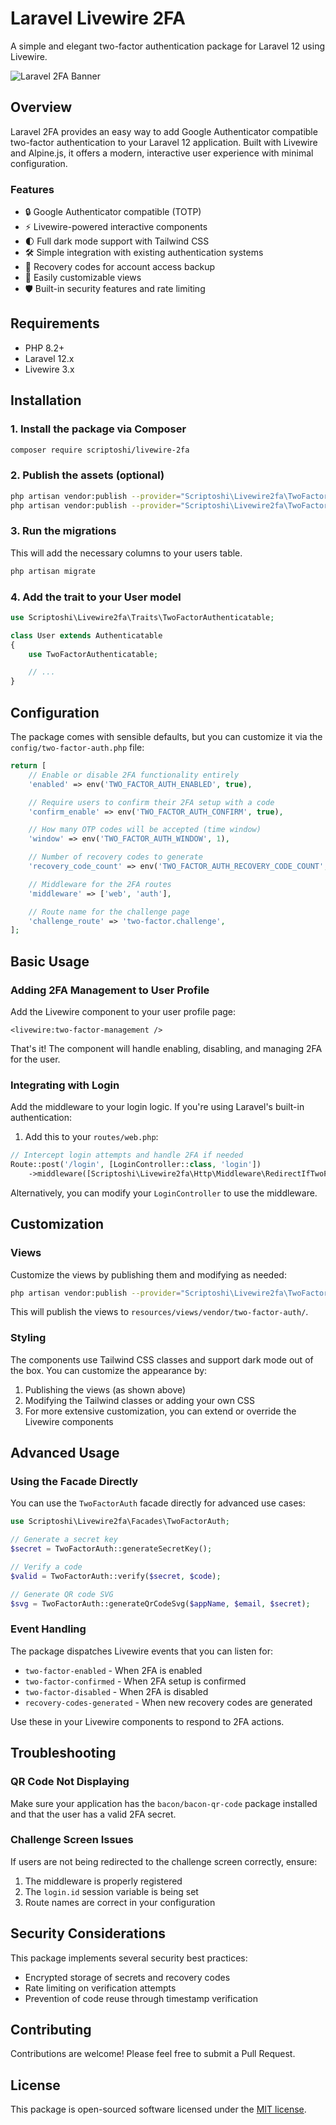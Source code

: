 # Laravel Livewire 2FA

A simple and elegant two-factor authentication package for Laravel 12 using Livewire.

![Laravel 2FA Banner](https://via.placeholder.com/1200x400/3490dc/ffffff?text=Laravel+2FA)

## Overview

Laravel 2FA provides an easy way to add Google Authenticator compatible two-factor authentication to your Laravel 12 application. Built with Livewire and Alpine.js, it offers a modern, interactive user experience with minimal configuration.

### Features

-   🔒 Google Authenticator compatible (TOTP)
-   ⚡ Livewire-powered interactive components
-   🌓 Full dark mode support with Tailwind CSS
-   🛠️ Simple integration with existing authentication systems
-   🔑 Recovery codes for account access backup
-   🎨 Easily customizable views
-   🛡️ Built-in security features and rate limiting

## Requirements

-   PHP 8.2+
-   Laravel 12.x
-   Livewire 3.x

## Installation

### 1. Install the package via Composer

```bash
composer require scriptoshi/livewire-2fa
```

### 2. Publish the assets (optional)

```bash
php artisan vendor:publish --provider="Scriptoshi\Livewire2fa\TwoFactorAuthServiceProvider" --tag="config"
php artisan vendor:publish --provider="Scriptoshi\Livewire2fa\TwoFactorAuthServiceProvider" --tag="views"
```

### 3. Run the migrations

This will add the necessary columns to your users table.

```bash
php artisan migrate
```

### 4. Add the trait to your User model

```php
use Scriptoshi\Livewire2fa\Traits\TwoFactorAuthenticatable;

class User extends Authenticatable
{
    use TwoFactorAuthenticatable;

    // ...
}
```

## Configuration

The package comes with sensible defaults, but you can customize it via the `config/two-factor-auth.php` file:

```php
return [
    // Enable or disable 2FA functionality entirely
    'enabled' => env('TWO_FACTOR_AUTH_ENABLED', true),

    // Require users to confirm their 2FA setup with a code
    'confirm_enable' => env('TWO_FACTOR_AUTH_CONFIRM', true),

    // How many OTP codes will be accepted (time window)
    'window' => env('TWO_FACTOR_AUTH_WINDOW', 1),

    // Number of recovery codes to generate
    'recovery_code_count' => env('TWO_FACTOR_AUTH_RECOVERY_CODE_COUNT', 8),

    // Middleware for the 2FA routes
    'middleware' => ['web', 'auth'],

    // Route name for the challenge page
    'challenge_route' => 'two-factor.challenge',
];
```

## Basic Usage

### Adding 2FA Management to User Profile

Add the Livewire component to your user profile page:

```blade
<livewire:two-factor-management />
```

That's it! The component will handle enabling, disabling, and managing 2FA for the user.

### Integrating with Login

Add the middleware to your login logic. If you're using Laravel's built-in authentication:

1. Add this to your `routes/web.php`:

```php
// Intercept login attempts and handle 2FA if needed
Route::post('/login', [LoginController::class, 'login'])
    ->middleware([Scriptoshi\Livewire2fa\Http\Middleware\RedirectIfTwoFactorAuthenticatable::class]);
```

Alternatively, you can modify your `LoginController` to use the middleware.

## Customization

### Views

Customize the views by publishing them and modifying as needed:

```bash
php artisan vendor:publish --provider="Scriptoshi\Livewire2fa\TwoFactorAuthServiceProvider" --tag="views"
```

This will publish the views to `resources/views/vendor/two-factor-auth/`.

### Styling

The components use Tailwind CSS classes and support dark mode out of the box. You can customize the appearance by:

1. Publishing the views (as shown above)
2. Modifying the Tailwind classes or adding your own CSS
3. For more extensive customization, you can extend or override the Livewire components

## Advanced Usage

### Using the Facade Directly

You can use the `TwoFactorAuth` facade directly for advanced use cases:

```php
use Scriptoshi\Livewire2fa\Facades\TwoFactorAuth;

// Generate a secret key
$secret = TwoFactorAuth::generateSecretKey();

// Verify a code
$valid = TwoFactorAuth::verify($secret, $code);

// Generate QR code SVG
$svg = TwoFactorAuth::generateQrCodeSvg($appName, $email, $secret);
```

### Event Handling

The package dispatches Livewire events that you can listen for:

-   `two-factor-enabled` - When 2FA is enabled
-   `two-factor-confirmed` - When 2FA setup is confirmed
-   `two-factor-disabled` - When 2FA is disabled
-   `recovery-codes-generated` - When new recovery codes are generated

Use these in your Livewire components to respond to 2FA actions.

## Troubleshooting

### QR Code Not Displaying

Make sure your application has the `bacon/bacon-qr-code` package installed and that the user has a valid 2FA secret.

### Challenge Screen Issues

If users are not being redirected to the challenge screen correctly, ensure:

1. The middleware is properly registered
2. The `login.id` session variable is being set
3. Route names are correct in your configuration

## Security Considerations

This package implements several security best practices:

-   Encrypted storage of secrets and recovery codes
-   Rate limiting on verification attempts
-   Prevention of code reuse through timestamp verification

## Contributing

Contributions are welcome! Please feel free to submit a Pull Request.

## License

This package is open-sourced software licensed under the [MIT license](LICENSE.md).
